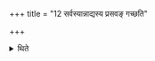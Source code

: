+++
title = "12 सर्वस्यान्नाद्यस्य प्रसवङ् गच्छति"

+++

<details><summary>थिते</summary>

12. Thereby the sacrificer goes to the obtainment of all the food.  
</details>
